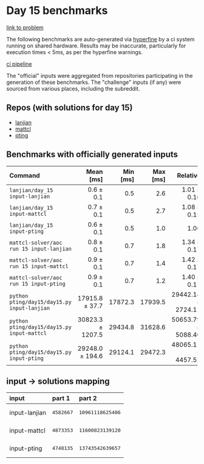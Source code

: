# Day 15 benchmarks

[link to problem](http://adventofcode.com/2022/day/15)

The following benchmarks are auto-generated via [hyperfine](https://github.com/sharkdp/hyperfine) by a ci system running on shared hardware. Results may be inaccurate, particularly for execution times < 5ms, as per the hyperfine warnings.

[ci pipeline](http://ci.papercode.net:8080/teams/aoc2022/pipelines/aoc-compare-2022)

The "official" inputs were aggregated from repositories participating in the generation of these benchmarks. The "challenge" inputs (if any) were sourced from various places, including the subreddit.

## Repos (with solutions for day 15)


- [lanjian](https://github.com/LanJian/aoc-2022)
- [mattcl](https://github.com/mattcl/aoc2022)
- [pting](https://github.com/pting/aoc2022)

## Benchmarks with officially generated inputs
| Command | Mean [ms] | Min [ms] | Max [ms] | Relative |
|:---|---:|---:|---:|---:|
| `lanjian/day_15 input-lanjian` | 0.6 ± 0.1 | 0.5 | 2.6 | 1.01 ± 0.16 |
| `lanjian/day_15 input-mattcl` | 0.7 ± 0.1 | 0.5 | 2.7 | 1.08 ± 0.15 |
| `lanjian/day_15 input-pting` | 0.6 ± 0.1 | 0.5 | 1.0 | 1.00 |
| `mattcl-solver/aoc run 15 input-lanjian` | 0.8 ± 0.1 | 0.7 | 1.8 | 1.34 ± 0.17 |
| `mattcl-solver/aoc run 15 input-mattcl` | 0.9 ± 0.1 | 0.7 | 1.4 | 1.42 ± 0.17 |
| `mattcl-solver/aoc run 15 input-pting` | 0.9 ± 0.1 | 0.7 | 1.2 | 1.40 ± 0.17 |
| `python pting/day15/day15.py input-lanjian` | 17915.8 ± 37.7 | 17872.3 | 17939.5 | 29442.14 ± 2724.11 |
| `python pting/day15/day15.py input-mattcl` | 30823.3 ± 1207.5 | 29434.8 | 31628.6 | 50653.79 ± 5088.40 |
| `python pting/day15/day15.py input-pting` | 29248.0 ± 194.6 | 29124.1 | 29472.3 | 48065.11 ± 4457.52 |

## input -> solutions mapping
|input|part 1|part 2|
|:---|:---|:---|
|input-lanjian|<pre>4582667</pre>|<pre>10961118625406</pre>|
|input-mattcl|<pre>4873353</pre>|<pre>11600823139120</pre>|
|input-pting|<pre>4748135</pre>|<pre>13743542639657</pre>|
